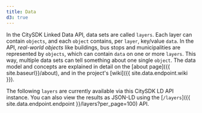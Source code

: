 ```yaml
---
title: Data
d3: true
---
```


In the CitySDK Linked Data API, data sets are called `layers`. Each layer can contain `objects`, and each `object` contains, per `layer`, key/value `data`. In the API, _real-world objects_ like buildings, bus stops and municipalities are represented by `objects`, which can contain `data` on one or more `layers`. This way, multiple data sets can tell something about one single `object`. The data model and concepts are explained in detail on the [about page]({{ site.baseurl}}/about), and in the project's [wiki]({{ site.data.endpoint.wiki }}).

The following `layers` are currently available via this CitySDK LD API instance. You can also view the results as JSON-LD using the [`/layers`]({{ site.data.endpoint.endpoint }}/layers?per_page=100) API.

<ul id="layers"></ul>
<script>
  d3.json("{{ site.data.endpoint.endpoint }}/layers?per_page=100", function(data) {
    if (data.features.length) {
      var li = d3.select("#layers").selectAll("li")
          .data(data.features)
        .enter().append("li");
          //.sort(function(a, b) { return a.properties.name > b.properties.name; });

      li.append("h4").append('pre')
        .html(function(d) { return d.properties.name ;})

      var table = li.append("table");

      var tr = table.append("tr")
      tr.append("td").html('Layer name:');
      tr.append("td").append('code').append('a').attr('href', function(d) {
        return '{{ site.data.endpoint.endpoint }}layers/' + d.properties.name;
      }).html(function(d) { return d.properties.name; });

      tr = table.append("tr")
      tr.append("td").html('Description:');
      tr.append("td").html(function(d) { return d.properties.description; });

      tr = table.append("tr")
      tr.append("td").html('Data:');
      tr.append("td").each(function(d) {
        d3.select(this)
        .append("a").attr('href', function(d) {
          var sample_url = 'layers/' + d.properties.name + '/objects?per_page=25';
          if (d.sample_url) {
            sample_url = d.sample_url;
          }
          return '{{ site.baseurl }}/map#' + sample_url;
        })
        .html('View on map');
      });

      tr = table.append("tr")
      tr.append("td").html('Category:');
      var td = tr.append("td");
      td.append('code').append('a').attr('href', function(d) {
        return '{{ site.data.endpoint.endpoint }}layers?category=' + d.properties.category;
      }).html(function(d) { return d.properties.category; });
      td.append('span').html(' / ');
      td.append('span').append('code').html(function(d) { return d.properties.subcategory; });

      tr = table.append("tr")
      tr.append("td").html('Owner:');
      tr.append("td").append('code')
          .append('a')
          .attr('href', function(d) { return '{{ site.data.endpoint.endpoint }}owners/' + d.properties.owner; })
          .html(function(d) { return d.properties.owner; });

      tr = table.append("tr")
      tr.append("td").html('Licence:');
      tr.append("td").each(function(d) {
        if (d.properties.licence.indexOf("http") == 0) {
          d3.select(this).append('a')
              .attr('href', d.properties.licence)
              .html(d.properties.licence);
        } else {
          d3.select(this).html(d.properties.licence);
        }
      });

      tr = table.append("tr")
      tr.append("td").html('Data sources:');
      tr.append("td").each(function(d) {
        var links = [];
        d.properties.data_sources.forEach(function(data_source) {
          var m = data_source.match(/:\/\/(.*?)\//);
          if (m && m[1]) {
            console.log(m[1])
            links.push('<a href="' + data_source + '">' + m[1] + '</a>');
          }
        });
        d3.select(this).html(links.join(', '));

      });
    }
  });
</script>

